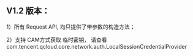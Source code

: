 
## V1.2 版本：

1）所有 Request API, 均只提供了带参数的构造方法；

2）支持 CAM方式获取 临时密钥， 请查看 com.tencent.qcloud.core.network.auth.LocalSessionCredentialProvider

